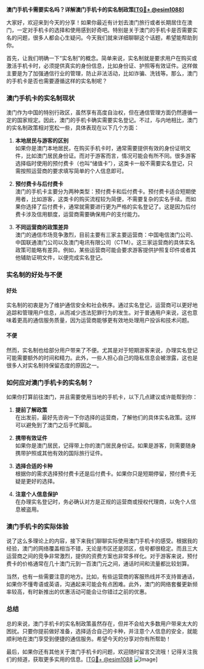 **澳门手机卡需要实名吗？详解澳门手机卡的实名制政策[[TG💪+ @esim1088](https://t.me/s/esim1088)]**

大家好，欢迎来到今天的分享！如果你最近有计划去澳门旅行或者长期居住在澳门，一定对手机卡的选择和使用感到好奇吧。特别是关于澳门的手机卡是否需要实名的问题，很多人都会心生疑问。今天我们就来详细聊聊这个话题，希望能帮助到你。

首先，让我们明确一下“实名制”的概念。简单来说，实名制就是要求用户在购买或激活手机卡时，必须提供真实的身份信息，比如身份证、护照等有效证件。这样做主要是为了加强通信行业的管理，防止非法活动，比如诈骗、洗钱等。那么，澳门的手机卡是否也需要遵循这样的实名制呢？

### 澳门手机卡的实名制现状

澳门作为中国的特别行政区，虽然享有高度自治权，但在通信管理方面仍然遵循一定的国家规定。因此，澳门的手机卡确实需要实名登记。不过，与内地相比，澳门的实名制政策相对宽松一些，具体表现在以下几个方面：

1. **本地居民与游客的区别**  
   如果你是澳门本地居民，在购买手机卡时，通常需要提供有效的身份证明文件，比如澳门居民身份证。而对于游客而言，情况可能会有所不同。很多游客选择临时使用的预付费卡（也叫“储值卡”），这类卡一般不需要实名登记，只需按照运营商的要求填写简单的个人信息即可。

2. **预付费卡与后付费卡**  
   澳门的手机卡主要分为两种类型：预付费卡和后付费卡。预付费卡适合短期使用者，比如游客，这类卡的购买流程较为简便，不需要复杂的实名手续。而如果你选择了后付费卡，通常就需要进行更为严格的实名登记了。这是因为后付费卡涉及信用额度，运营商需要确保用户的支付能力。

3. **不同运营商的政策差异**  
   澳门的通信市场竞争激烈，目前主要有三家主要运营商：中国电信澳门公司、中国联通澳门公司以及澳门电讯有限公司（CTM）。这三家运营商的具体实名政策可能略有差异。例如，某些运营商可能会要求游客提供护照复印件或者其他辅助证明文件，以便完成实名登记。

### 实名制的好处与不便

#### 好处  
实名制的初衷是为了维护通信安全和社会秩序。通过实名登记，运营商可以更好地追踪和管理用户信息，从而减少违法犯罪行为的发生。对于普通用户来说，这也意味着更高的通信服务质量，因为运营商能够更有效地处理用户投诉和技术问题。

#### 不便  
然而，实名制也给部分用户带来了不便。尤其是对于短期游客来说，办理实名登记可能需要额外的时间和精力。此外，一些人担心自己的隐私信息会被泄露，这也是很多人对实名制持保留态度的原因之一。

### 如何应对澳门手机卡的实名制？

如果你打算前往澳门，并且需要使用当地的手机卡，以下几点建议或许能帮到你：

1. **提前了解政策**  
   在出发前，最好先咨询一下你选择的运营商，了解他们的具体实名政策。这样可以避免到了澳门之后手忙脚乱。

2. **携带有效证件**  
   如果你是澳门居民，记得带上你的澳门居民身份证。如果是游客，则需要随身携带护照或其他有效的国际旅行证件。

3. **选择合适的卡种**  
   根据你的需求选择预付费卡还是后付费卡。如果你只是短期停留，预付费卡无疑是更好的选择。

4. **注意个人信息保护**  
   在办理实名登记时，务必确认对方是正规的运营商或授权代理商，以免个人信息被盗用。

### 澳门手机卡的实际体验

说了这么多理论上的内容，接下来我们聊聊实际使用澳门手机卡的感受。根据我的经验，澳门的网络覆盖相当不错，无论是市区还是郊区，信号都很稳定。而且三大运营商之间的竞争非常激烈，提供的资费方案也非常多样化。对于游客来说，预付费卡的价格通常在几十澳门元到一百澳门元之间，通话时间和流量都比较划算。

当然，也有一些需要注意的地方。比如，有些运营商的客服热线并不支持普通话，如果你不懂粤语或英语，沟通起来可能会有点困难。此外，澳门的网络套餐更新频率较高，有时新推出的优惠活动可能会让你错过之前的优惠。

### 总结

总的来说，澳门手机卡的实名制政策虽然存在，但并不会给大多数用户带来太大的困扰。只要你提前做好准备，选择适合自己的卡种，并注意个人信息的安全，就能顺利地在澳门享受到便捷的通信服务。希望今天的分享对你有所帮助！

最后，如果你还有其他关于澳门手机卡的问题，欢迎随时留言交流哦！记得关注我们的频道，获取更多实用的信息。[[TG💪+ @esim1088](https://t.me/s/esim1088) ![Image](https://i.postimg.cc/4NQfJmqS/Snipaste-2025-05-13-00-14-12.png)]